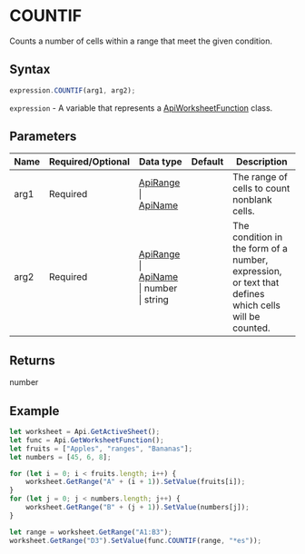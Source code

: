 # COUNTIF

Counts a number of cells within a range that meet the given condition.

## Syntax

```javascript
expression.COUNTIF(arg1, arg2);
```

`expression` - A variable that represents a [ApiWorksheetFunction](../ApiWorksheetFunction.md) class.

## Parameters

| **Name** | **Required/Optional** | **Data type** | **Default** | **Description** |
| ------------- | ------------- | ------------- | ------------- | ------------- |
| arg1 | Required | [ApiRange](../../ApiRange/ApiRange.md) \| [ApiName](../../ApiName/ApiName.md) |  | The range of cells to count nonblank cells. |
| arg2 | Required | [ApiRange](../../ApiRange/ApiRange.md) \| [ApiName](../../ApiName/ApiName.md) \| number \| string |  | The condition in the form of a number, expression, or text that defines which cells will be counted. |

## Returns

number

## Example



```javascript editor-xlsx
let worksheet = Api.GetActiveSheet();
let func = Api.GetWorksheetFunction();
let fruits = ["Apples", "ranges", "Bananas"];
let numbers = [45, 6, 8];

for (let i = 0; i < fruits.length; i++) {
    worksheet.GetRange("A" + (i + 1)).SetValue(fruits[i]);
}
for (let j = 0; j < numbers.length; j++) {
    worksheet.GetRange("B" + (j + 1)).SetValue(numbers[j]);
}

let range = worksheet.GetRange("A1:B3");
worksheet.GetRange("D3").SetValue(func.COUNTIF(range, "*es"));
```
